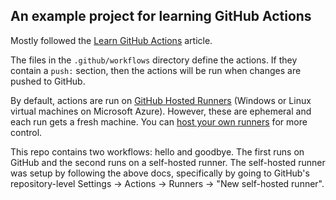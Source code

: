 An example project for learning GitHub Actions
----------------------------------------------

Mostly followed the [Learn GitHub Actions][learn-github-actions] article.

The files in the `.github/workflows` directory define the actions. If they
contain a `push:` section, then the actions will be run when changes are pushed
to GitHub.

By default, actions are run on [GitHub Hosted Runners][github-hosted-runners]
(Windows or Linux virtual machines on Microsoft Azure). However, these are
ephemeral and each run gets a fresh machine. You can [host your own
runners][host-your-own-runners] for more control.

This repo contains two workflows: hello and goodbye. The first runs on GitHub
and the second runs on a self-hosted runner. The self-hosted runner was setup by
following the above docs, specifically by going to GitHub's repository-level
Settings -> Actions -> Runners -> "New self-hosted runner".

[learn-github-actions]: https://docs.github.com/en/actions/learn-github-actions
[github-hosted-runners]: https://docs.github.com/en/actions/using-github-hosted-runners/about-github-hosted-runners
[host-your-own-runners]: https://docs.github.com/en/actions/hosting-your-own-runners
